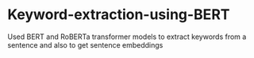 # Keyword-extraction-using-BERT
Used BERT and RoBERTa transformer models to extract keywords from a sentence and also to get sentence embeddings
